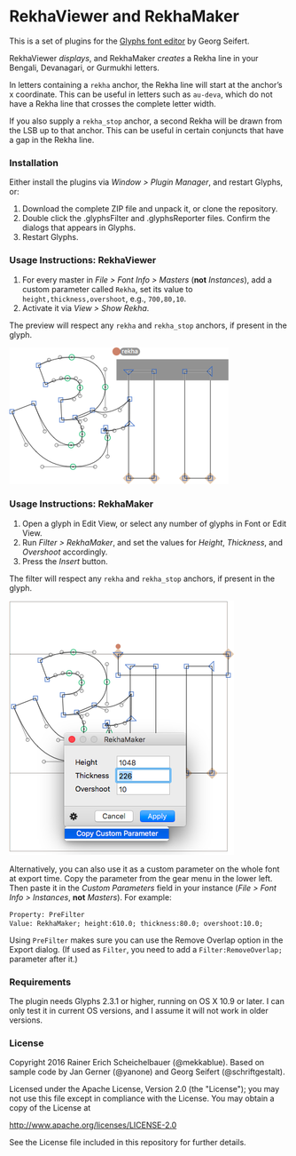 # RekhaViewer and RekhaMaker

This is a set of plugins for the [Glyphs font editor](http://glyphsapp.com/) by Georg Seifert.

RekhaViewer *displays*, and RekhaMaker *creates* a Rekha line in your Bengali, Devanagari, or Gurmukhi letters.

In letters containing a `rekha` anchor, the Rekha line will start at the anchor’s x coordinate. This can be useful in letters such as `au-deva`, which do not have a Rekha line that crosses the complete letter width.

If you also supply a `rekha_stop` anchor, a second Rekha will be drawn from the LSB up to that anchor. This can be useful in certain conjuncts that have a gap in the Rekha line.

### Installation

Either install the plugins via *Window > Plugin Manager*, and restart Glyphs, or:

1. Download the complete ZIP file and unpack it, or clone the repository.
2. Double click the .glyphsFilter and .glyphsReporter files. Confirm the dialogs that appears in Glyphs.
3. Restart Glyphs.

### Usage Instructions: RekhaViewer

1. For every master in *File > Font Info > Masters* (**not** *Instances*), add a custom parameter called `Rekha`, set its value to `height,thickness,overshoot`, e.g., `700,80,10`.
2. Activate it via *View > Show Rekha*.

The preview will respect any `rekha` and `rekha_stop` anchors, if present in the glyph.

![RekhaViewer](RekhaViewer.png)

### Usage Instructions: RekhaMaker

1. Open a glyph in Edit View, or select any number of glyphs in Font or Edit View.
2. Run *Filter > RekhaMaker*, and set the values for *Height*, *Thickness*, and *Overshoot* accordingly.
3. Press the *Insert* button.

The filter will respect any `rekha` and `rekha_stop` anchors, if present in the glyph.

![RekhaMaker](RekhaMaker.png)

Alternatively, you can also use it as a custom parameter on the whole font at export time. Copy the parameter from the gear menu in the lower left. Then paste it in the *Custom Parameters* field in your instance (*File > Font Info > Instances*, **not** *Masters*). For example:

	Property: PreFilter
	Value: RekhaMaker; height:610.0; thickness:80.0; overshoot:10.0;

Using `PreFilter` makes sure you can use the Remove Overlap option in the Export dialog. (If used as `Filter`, you need to add a `Filter:RemoveOverlap;` parameter after it.)

### Requirements

The plugin needs Glyphs 2.3.1 or higher, running on OS X 10.9 or later. I can only test it in current OS versions, and I assume it will not work in older versions.

### License

Copyright 2016 Rainer Erich Scheichelbauer (@mekkablue).
Based on sample code by Jan Gerner (@yanone) and Georg Seifert (@schriftgestalt).

Licensed under the Apache License, Version 2.0 (the "License");
you may not use this file except in compliance with the License.
You may obtain a copy of the License at

http://www.apache.org/licenses/LICENSE-2.0

See the License file included in this repository for further details.
